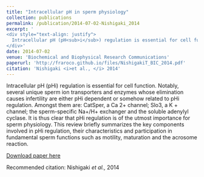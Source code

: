 ```yaml
---
title: "Intracellular pH in sperm physiology"
collection: publications
permalink: /publication/2014-07-02-Nishigaki_2014
excerpt: '
<div style="text-align: justify">
  Intracellular pH (pH<sub>i</sub>) regulation is essential for cell function. Notably, several unique sperm ion transporters and enzymes whose elimination causes infertility are either pH<sub>i</sub> dependent or somehow related to pH<sub>i</sub> regulation. Amongst them are: CatSper, a Ca<sup>2+</sup> channel; Slo3, a K<sup>+</sup> channel; the sperm-specific Na<sup>+</sup>/H<sup>+</sup> exchanger and the soluble adenylyl cyclase. It is thus clear that pH<sub>i</sub> regulation is of the utmost importance for sperm physiology. This review briefly summarizes the key components involved in pH<sub>i</sub> regulation, their characteristics and participation in fundamental sperm functions such as motility, maturation and the acrosome reaction.
</div>'
date: 2014-07-02
venue: 'Biochemical and Biophysical Research Communications'
paperurl: 'http://fraroco.github.io/files/NishigakiT_BIC_2014.pdf'
citation: 'Nishigaki <i>et al., </i> 2014'
---
```

Intracellular pH (pHi) regulation is essential for cell function. Notably, several unique sperm ion transporters and enzymes whose elimination causes infertility are either pHi dependent or somehow related to pHi regulation. Amongst them are: CatSper, a Ca 2+ channel; Slo3, a K + channel; the sperm-specific Na+/H+ exchanger and the soluble adenylyl cyclase. It is thus clear that pHi regulation is of the utmost importance for sperm physiology. This review briefly summarizes the key components involved in pHi regulation, their characteristics and participation in fundamental sperm functions such as motility, maturation and the acrosome reaction.

[Download paper here](http://fraroco.github.io/files/NishigakiT_BIC_2014.pdf)

Recommended citation: Nishigaki <i>et al., </i> 2014
